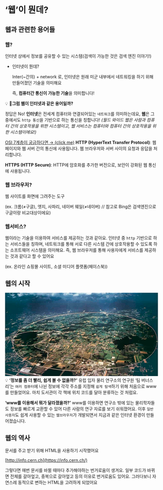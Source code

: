 # ‘웹’이 뭔데?

## 웹과 관련한 용어들

### 웹?

인터넷 상에서 정보를 공유할 수 있는 시스템(검색이 가능한 것은 검색 엔진 이야기!)

- 인터넷이 뭔데?
    
    Inter(~간의) + network 로, 인터넷은 원래 미군 내부에서 네트워킹을 하기 위해 만들어졌던 기술을 의미해요
    
    즉, **컴퓨터간 통신이 가능한 기술**을 의미합니다!
    



💡 **🤔그럼 웹이 인터넷과 같은 용어일까?** 

정답은 No! 
**인터넷**은 전세계 컴퓨터와 연결되어있는 `네트워크`를 의미하는데요, **웹**은 그 중에서도 `http 통신`을 기반으로 하는 통신을 칭합니다!
*(월드 와이드 웹은 사람과 컴퓨터 간의 상호작용을 위한 시스템이고, 웹 서비스는 컴퓨터와 컴퓨터 간의 상호작용을 위한 시스템이에요!)*

[OSI 7계층이 궁금하다면 → (click me)](https://velog.io/@cgotjh/%EB%84%A4%ED%8A%B8%EC%9B%8C%ED%81%AC-OSI-7-%EA%B3%84%EC%B8%B5-OSI-7-LAYER-%EA%B8%B0%EB%B3%B8-%EA%B0%9C%EB%85%90-%EA%B0%81-%EA%B3%84%EC%B8%B5-%EC%84%A4%EB%AA%85)
**HTTP (HyperText Transfer Protocol)**: 웹 페이지와 웹 서버 간의 통신에 사용됩니다. 웹 브라우저와 서버 사이의 요청과 응답을 처리합니다.

**HTTPS (HTTP Secure)**: HTTP에 암호화를 추가한 버전으로, 보안이 강화된 웹 통신에 사용됩니다.

### 웹 브라우저?

웹 사이트를 화면에 그려주는 도구

(ex. 크롬(≠구글), 엣지, 사파리, 네이버 웨일(≠네이버) // 참고로 Bing은 검색엔진으로 구글이랑 비교대상이에요)

### 웹서비스?

웹이라는 기술을 이용하여 서비스를 제공하는 것과 같아요. 인터넷 중 `http` 기반으로 하는 서비스들을 칭하며, 네트워크를 통해 서로 다른 시스템 간에 상호작용할 수 있도록 하는 소프트웨어 시스템을 의미해요.
즉, 웹 브라우저를 통해 사용자에게 서비스를 제공하는 것과 같다고 할 수 있어요

(ex. 온라인 쇼핑몰 사이트, 소셜 미디어 플랫폼(페이스북))

## 웹의 시작
![alt text](image.png)
💡 **‘정보를 좀 더 빨리, 쉽게 볼 수 없을까?’**
유럽 입자 물리 연구소의 연구원 ‘팀 버너스리’는 `여러 컴퓨터`에 나뉜 정보에 각각 주소를 지정해 `쉽게 탐색`하기 위해 처음으로 www를 만들었어요. 마치 도서관이 각 책에 위치 코드를 달아 분류하는 것 처럼요.

**‘www를 이용해서 뭐가 달라졌을까?’**
 www를 이용하면 연구소 밖에 있는 물리학자들도 정보를 빠르게 교환할 수 있어 다른 사람의 연구 자료를 보기 쉬워졌어요. 이후 `일반 사용자`도 쉽게 사용할 수 있는 `웹브라우저`가 개발되면서 지금과 같은 인터넷 환경이 만들어졌습니다.

## 웹의 역사

문서를 주고 받기 위해 HTML을 사용하기 시작했어요

[http://info.cern.ch](https://info.cern.ch/)

그렇다면 매번 문서를 바뀔 때마다 추가해야하는 번거로움이 생겨요. 일부 코드가 바뀌면 전체를 갈아엎고, 중복으로 갈아엎고 등의 이유로 번거로움도 있어요. 그러다보니 자연스레 동적으로 변하는 HTML을 고려하게 되었어요
